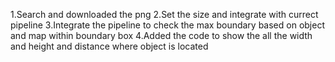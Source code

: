 1.Search and downloaded the png 
2.Set the size and integrate with currect pipeline 
3.Integrate the pipeline to check the max boundary based on object and map within boundary box
4.Added the code to show the all the width and height and distance where object is located
